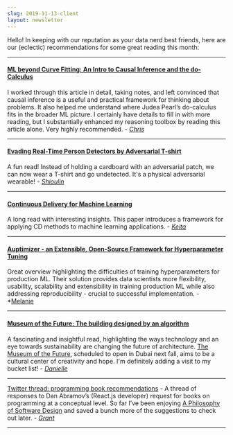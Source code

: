 ```yaml
---
slug: 2019-11-13-client
layout: newsletter
---
```


Hello!  In keeping with our reputation as your data nerd best friends, here are our (eclectic) recommendations for some great reading this month:

---

#### [ML beyond Curve Fitting: An Intro to Causal Inference and the do-Calculus](https://www.inference.vc/untitled/) 
I worked through this article in detail, taking notes, and left convinced that causal inference is a useful and practical framework for thinking about problems. It also helped me understand where Judea Pearl’s do-calculus fits in the broader ML picture. I certainly have details to fill in with more reading, but I substantially enhanced my reasoning toolbox by reading this article alone. Very highly recommended. - *[Chris](https://twitter.com/_cjwallace)*

---

#### [Evading Real-Time Person Detectors by Adversarial T-shirt](https://arxiv.org/abs/1910.11099) 
A fun read! Instead of holding a cardboard with an adversarial patch, we can now wear a T-shirt and go undetected. It's a physical adversarial wearable! - *[Shioulin](https://twitter.com/shioulin_sam)*

---

#### [Continuous Delivery for Machine Learning](https://martinfowler.com/articles/cd4ml.html)
A long read with interesting insights. This paper introduces a framework for applying CD methods to machine learning applications. - *[Keita](https://twitter.com/keitabr)*

---

#### [Auptimizer - an Extensible, Open-Source Framework for Hyperparameter Tuning](https://arxiv.org/abs/1911.02522) 
Great overview highlighting the difficulties of training hyperparameters for production ML. Their solution provides data scientists more flexibility, usability, scalability and extensibility in training production ML while also addressing reproducibility - crucial to successful implementation. - *[Melanie]( )

---

#### [Museum of the Future: The building designed by an algorithm](https://www.bbc.com/future/article/20191028-museum-of-the-future-the-building-designed-by-an-algorithm)
A fascinating and insightful read, highlighting the ways technology and an eye towards sustainability are changing the future of architecture.  [The Museum of the Future](http://www.museumofthefuture.ae/), scheduled to open in Dubai next fall, aims to be a cultural center of creativity and hope. I'm definitely adding a visit to my bucket list! - *[Danielle](https://www.linkedin.com/in/daniellethorp/)*

---

[Twitter thread: programming book recommendations](https://twitter.com/dan_abramov/status/1190762799338790913) - A thread of responses to Dan Abramov’s (React.js developer) request for books on programming at a conceptual level. So far I’ve been enjoying [A Philosophy of Software Design](https://www.amazon.com/Philosophy-Software-Design-John-Ousterhout/dp/1732102201) and saved a bunch more of the suggestions to check out later. - *[Grant](https://twitter.com/GrantCuster)*

---